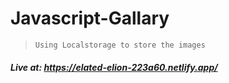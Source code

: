 # Javascript-Gallary

> `Using Localstorage to store the images`

##### Live at: https://elated-elion-223a60.netlify.app/
